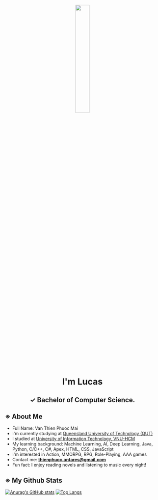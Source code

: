 <p align="center">
  <a><img width="30%" height="auto" src="https://1000logos.net/wp-content/uploads/2019/10/QUT-Logo.png"/></a>
</p>


<h1 align="center">I'm Lucas</h1>
<h2 align="center">✓ Bachelor of Computer Science.</h2>

## **※ About Me**
- Full Name: Van Thien Phuoc Mai
- I'm currently studying at [Queensland University of Technology (QUT)](https://www.qut.edu.au/)
- I studied at [University of Information Technology, VNU-HCM](https://www.uit.edu.vn/)
- My learning background: Machine Learning, AI, Deep Learning, Java, Python, C/C++, C#, Apex, HTML, CSS, JavaScript
- I'm interested in Action, MMORPG, RPG, Role-Playing, AAA games
- Contact me: **thienphuoc.antares@gmail.com**
- Fun fact: I enjoy reading novels and listening to music every night!

## **※ My Github Stats**
[![Anurag's GitHub stats](https://github-readme-stats.vercel.app/api?username=Antares0312)](https://github.com/anuraghazra/github-readme-stats)
[![Top Langs](https://github-readme-stats.vercel.app/api/top-langs/?username=Antares0312&layout=compact)](https://github.com/anuraghazra/github-readme-stats)


